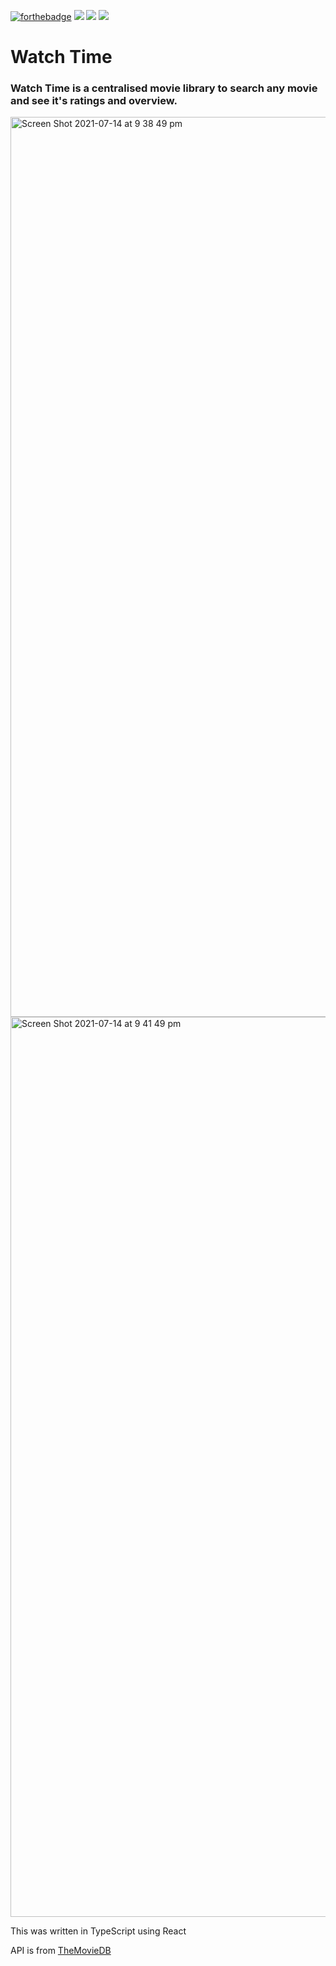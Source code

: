 [![forthebadge](https://forthebadge.com/images/badges/made-with-typescript.svg)](https://forthebadge.com)
<img src="https://img.shields.io/badge/build-passing-success">
<img src="https://img.shields.io/badge/lang-typescript-blue">
<img src="https://img.shields.io/badge/framework-react-blue">
# Watch Time

### Watch Time is a centralised movie library to search any movie and see it's ratings and overview.

<img width="1440" alt="Screen Shot 2021-07-14 at 9 38 49 pm" src="https://user-images.githubusercontent.com/66828989/125615941-61504cc1-ade0-4381-8de1-6dbcd389453f.png">

<img width="1440" alt="Screen Shot 2021-07-14 at 9 41 49 pm" src="https://user-images.githubusercontent.com/66828989/125616345-9bd1441e-e132-4ccb-89e7-fff78b445994.png">

This was written in TypeScript using React
 
API is from [TheMovieDB](https://www.themoviedb.org/)
